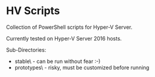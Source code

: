 # HV Scripts

Collection of PowerShell scripts for Hyper-V Server.

Currently tested on Hyper-V Server 2016 hosts.

Sub-Directories:
- stable\ - can be run without fear :-)
- prototypes\ - risky, must be customized before running

